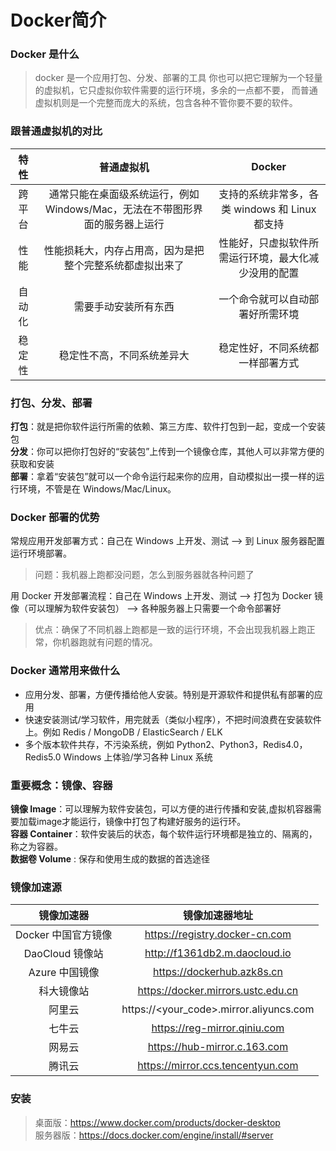 # Docker简介

### Docker 是什么

> docker 是一个应用打包、分发、部署的工具 你也可以把它理解为一个轻量的虚拟机，它只虚拟你软件需要的运行环境，多余的一点都不要， 而普通虚拟机则是一个完整而庞大的系统，包含各种不管你要不要的软件。

### 跟普通虚拟机的对比

| 特性 |                    普通虚拟机                     |             Docker              |
 |:--------------------------------------------:|:-------------------------------:|:----:| 
|跨平台| 通常只能在桌面级系统运行，例如 Windows/Mac，无法在不带图形界面的服务器上运行 | 支持的系统非常多，各类 windows 和 Linux 都支持 |
|性能|        	性能损耗大，内存占用高，因为是把整个完整系统都虚拟出来了         |   性能好，只虚拟软件所需运行环境，最大化减少没用的配置    |
|自动化|                  需要手动安装所有东西                  |        一个命令就可以自动部署好所需环境         |
|稳定性|                稳定性不高，不同系统差异大                 |        	稳定性好，不同系统都一样部署方式        |


###  打包、分发、部署

**打包**：就是把你软件运行所需的依赖、第三方库、软件打包到一起，变成一个安装包   
**分发**：你可以把你打包好的“安装包”上传到一个镜像仓库，其他人可以非常方便的获取和安装  
**部署**：拿着“安装包”就可以一个命令运行起来你的应用，自动模拟出一摸一样的运行环境，不管是在 Windows/Mac/Linux。    


### Docker 部署的优势
常规应用开发部署方式：自己在 Windows 上开发、测试 --> 到 Linux 服务器配置运行环境部署。

>问题：我机器上跑都没问题，怎么到服务器就各种问题了

用 Docker 开发部署流程：自己在 Windows 上开发、测试 --> 打包为 Docker 镜像（可以理解为软件安装包） --> 各种服务器上只需要一个命令部署好

>优点：确保了不同机器上跑都是一致的运行环境，不会出现我机器上跑正常，你机器跑就有问题的情况。

### Docker 通常用来做什么
- 应用分发、部署，方便传播给他人安装。特别是开源软件和提供私有部署的应用
- 快速安装测试/学习软件，用完就丢（类似小程序），不把时间浪费在安装软件上。例如 Redis / MongoDB / ElasticSearch / ELK
- 多个版本软件共存，不污染系统，例如 Python2、Python3，Redis4.0，Redis5.0
Windows 上体验/学习各种 Linux 系统


### 重要概念：镜像、容器
**镜像  Image**：可以理解为软件安装包，可以方便的进行传播和安装,虚拟机容器需要加载image才能运行，镜像中打包了构建好服务的运行环。     
**容器 Container**：软件安装后的状态，每个软件运行环境都是独立的、隔离的，称之为容器。      
**数据卷 Volume** : 保存和使用生成的数据的首选途径

### 镜像加速源

|                   镜像加速器	                    |镜像加速器地址|
|:-------------------------------------------:|:---------------:|
|               Docker 中国官方镜像	                |https://registry.docker-cn.com|
|                DaoCloud 镜像站	                |http://f1361db2.m.daocloud.io|
|                 Azure 中国镜像                  |	https://dockerhub.azk8s.cn|
|  科大镜像站 |	https://docker.mirrors.ustc.edu.cn  |
| 阿里云	|https://<your_code>.mirror.aliyuncs.com |
|      七牛云	|https://reg-mirror.qiniu.com       |
|      网易云	|https://hub-mirror.c.163.com       |
|    腾讯云	|https://mirror.ccs.tencentyun.com    |

### 安装
>桌面版：https://www.docker.com/products/docker-desktop  
>服务器版：https://docs.docker.com/engine/install/#server 